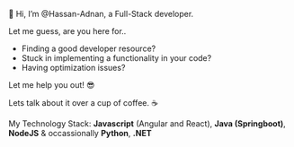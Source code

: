 👋 Hi, I’m @Hassan-Adnan, a Full-Stack developer. 

Let me guess, are you here for..

- Finding a good developer resource?
- Stuck in implementing a functionality in your code?
- Having optimization issues?

Let me help you out! 😎

Lets talk about it over a cup of coffee. ☕

My Technology Stack:
**Javascript** (Angular and React), **Java (Springboot)**, **NodeJS** & occassionally **Python**, **.NET**

